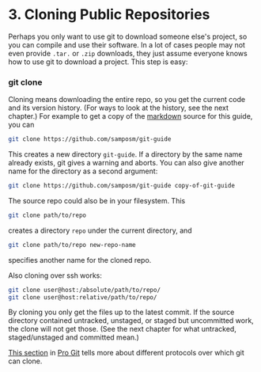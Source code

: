 ﻿# 3. Cloning Public Repositories

Perhaps you only want to use git to download someone else's project, so you can 
compile and use their software. In a lot of cases people may not even provide 
`.tar.` or `.zip` downloads, they just assume everyone knows how to use git to 
download a project. This step is easy:

### git clone

Cloning means downloading the entire repo, so you get the current code and its 
version history. (For ways to look at the history, see the next chapter.) For 
example to get a copy of the [markdown][1] source for this guide, you can

[1]: https://help.github.com/articles/markdown-basics/

```sh
git clone https://github.com/samposm/git-guide
```

This creates a new directory `git-guide`. If a directory by the same name 
already exists, git gives a warning and aborts. You can also give another name 
for the directory as a second argument:

```sh
git clone https://github.com/samposm/git-guide copy-of-git-guide
```

The source repo could also be in your filesystem. This

```sh
git clone path/to/repo
```

creates a directory `repo` under the current directory, and

```sh
git clone path/to/repo new-repo-name
```

specifies another name for the cloned repo.

Also cloning over ssh works:

```sh
git clone user@host:/absolute/path/to/repo/
git clone user@host:relative/path/to/repo/
```

By cloning you only get the files up to the latest commit. If the source 
directory contained untracked, unstaged, or staged but uncommitted work, the 
clone will not get those. (See the next chapter for what untracked, 
staged/unstaged and committed mean.)

[This section][2] in [Pro Git][3] tells more about different protocols
over which git can clone.

[2]: https://git-scm.com/book/tr/v2/Git-on-the-Server-The-Protocols
[3]: https://git-scm.com/book/en/v2
